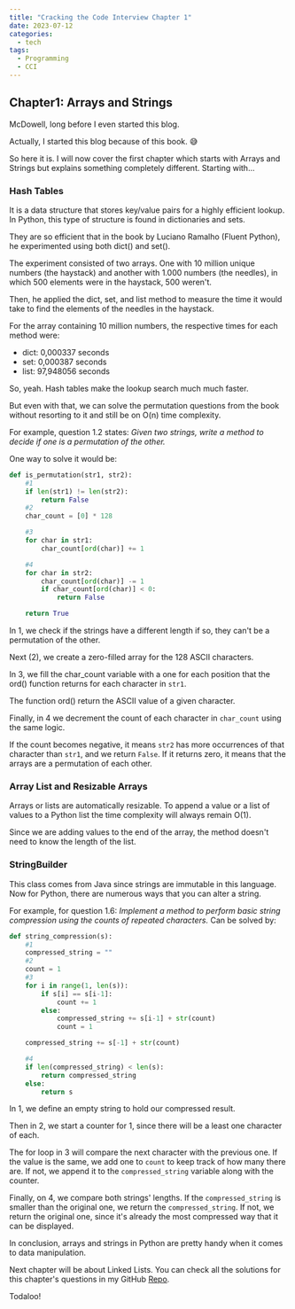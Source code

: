 ```yaml
---
title: "Cracking the Code Interview Chapter 1"
date: 2023-07-12
categories:
  - tech
tags:
  - Programming
  - CCI
---
```


## Chapter1: Arrays and Strings

McDowell, long before I even started this blog.

Actually, I started this blog because of this book. 😅

So here it is. I will now cover the first chapter which starts with Arrays and Strings but explains something completely different. Starting with...

### Hash Tables
It is a data structure that stores key/value pairs for a highly efficient lookup. In Python, this type of structure is found in dictionaries and sets.

They are so efficient that in the book by Luciano Ramalho (Fluent Python), he experimented using both dict() and set().

The experiment consisted of two arrays. One with 10 million unique numbers (the haystack) and another with 1.000 numbers (the needles), in which 500 elements were in the haystack, 500 weren't.

Then, he applied the dict, set, and list method to measure the time it would take to find the elements of the needles in the haystack.

For the array containing 10 million numbers, the respective times for each method were:

- dict: 0,000337 seconds
- set: 0,000387 seconds
- list: 97,948056 seconds

So, yeah. Hash tables make the lookup search much much faster.

But even with that, we can solve the permutation questions from the book without resorting to it and still be on O(n) time complexity.

For example, question 1.2 states:
*Given two strings, write a method to decide if one is a permutation of the other.*

One way to solve it would be:

````Python
def is_permutation(str1, str2):
    #1
    if len(str1) != len(str2):
        return False
    #2
    char_count = [0] * 128

    #3
    for char in str1:
        char_count[ord(char)] += 1

    #4
    for char in str2:
        char_count[ord(char)] -= 1
        if char_count[ord(char)] < 0:
            return False

    return True
````

In 1, we check if the strings have a different length if so, they can't be a permutation of the other.

Next (2), we create a zero-filled array for the 128 ASCII characters. 

In 3, we fill the char_count variable with a one for each position that the ord() function returns for each character in `str1`. 

The function ord() return the ASCII value of a given character.

Finally, in 4 we decrement the count of each character in `char_count` using the same logic.

If the count becomes negative, it means `str2` has more occurrences of that character than `str1`, and we return `False`. If it returns zero, it means that the arrays are a permutation of each other.

### Array List and Resizable Arrays

Arrays or lists are automatically resizable. To append a value or a list of values to a Python list the time complexity will always remain O(1).

Since we are adding values to the end of the array, the method doesn't need to know the length  of the list.

### StringBuilder

This class comes from Java since strings are immutable in this language.
Now for Python, there are numerous ways that you can alter a string. 

For example, for question 1.6: *Implement a method to perform basic string compression using the counts of repeated characters.* Can be solved by:

````Python
def string_compression(s):
    #1
    compressed_string = ""
    #2
    count = 1
    #3
    for i in range(1, len(s)):
        if s[i] == s[i-1]:
            count += 1
        else:
            compressed_string += s[i-1] + str(count)
            count = 1

    compressed_string += s[-1] + str(count)

    #4
    if len(compressed_string) < len(s):
        return compressed_string
    else:
        return s
````

In 1, we define an empty string to hold our compressed result.

Then in 2, we start a counter for 1, since there will be a least one character of each.

The for loop in 3 will compare the next character with the previous one. If the value is the same, we add one to `count` to keep track of how many there are. If not, we append it to the `compressed_string` variable along with the counter. 

Finally, on 4, we compare both strings' lengths. If the `compressed_string` is smaller than the original one, we return the `compressed_string`. If not, we return the original one, since it's already the most compressed way that it can be displayed.

In conclusion, arrays and strings in Python are pretty handy when it comes to data manipulation.

Next chapter will be about Linked Lists. You can check all the solutions for this chapter's questions in my GitHub [Repo](https://github.com/Isabela192/Coding_Interview).

Todaloo!